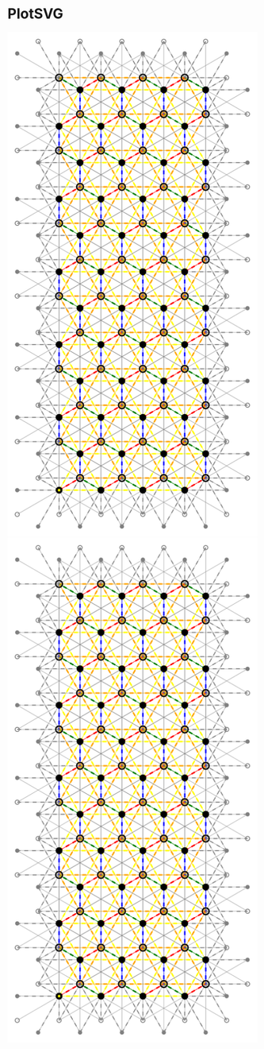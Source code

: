 # PlotSVG
![Example](https://raw.githubusercontent.com/algorithmx/PlotSVG/master/ribbon.svg)
![Example](https://raw.githubusercontent.com/algorithmx/PlotSVG/master/ribbon.png)
